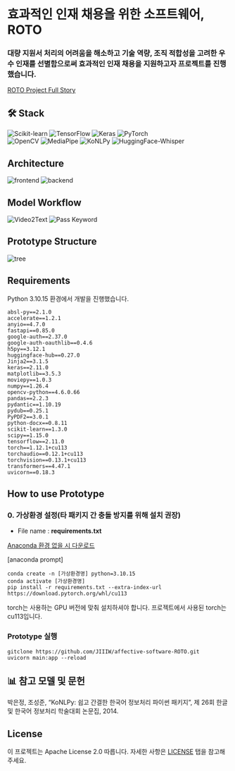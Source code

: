 # 효과적인 인재 채용을 위한 소프트웨어, ROTO
### 대량 지원서 처리의 어려움을 해소하고 기술 역량, 조직 적합성을 고려한 우수 인재를 선별함으로써 효과적인 인재 채용을 지원하고자 프로젝트를 진행했습니다.
[ROTO Project Full Story]()

## 🛠 Stack

![Scikit-learn](https://img.shields.io/badge/Scikit-leran-F7931E?style=for-the-badge&logo=Scikit-learn&logoColor=white)
![TensorFlow](https://img.shields.io/badge/TensorFlow-%23FF6F00.svg?style=for-the-badge&logo=TensorFlow&logoColor=white)
![Keras](https://img.shields.io/badge/Keras-%23D00000.svg?style=for-the-badge&logo=Keras&logoColor=white)
![PyTorch](https://img.shields.io/badge/PyTorch-EE4C2C?style=for-the-badge&logo=PyTorch&logoColor=white)</br>
![OpenCV](https://img.shields.io/badge/opencv-%23white.svg?style=for-the-badge&logo=opencv&logoColor=white)
![MediaPipe](https://img.shields.io/badge/MediaPipe-0F9D58?style=for-the-badge&logo=Google&logoColor=white)
![KoNLPy](https://img.shields.io/badge/KoNLPy-cc1417?style=for-the-badge&logo=KoNLPy&logoColor=white)
![HuggingFace-Whisper](https://img.shields.io/badge/Whisper-FFD21E?style=for-the-badge&logo=HuggingFace&logoColor=white)

## Architecture
![frontend](https://github.com/user-attachments/assets/248c99da-bf88-4d86-86a3-4031c0e02f1e)
![backend](https://github.com/user-attachments/assets/967ce862-a8e2-4164-b38f-b1e3eb47817e)

## Model Workflow
![Video2Text](https://github.com/user-attachments/assets/fd8015e9-b8f2-45b5-afd0-914720f3e4c2)
![Pass Keyword](https://github.com/user-attachments/assets/7682dcc1-1a42-438b-8bd5-4be920bd0941)





## Prototype Structure
![tree](https://github.com/user-attachments/assets/79a9f84c-217a-4db8-b664-b34a4948500e)

## Requirements
Python 3.10.15 환경에서 개발을 진행했습니다.

```
absl-py==2.1.0
accelerate==1.2.1
anyio==4.7.0
fastapi==0.85.0
google-auth==2.37.0
google-auth-oauthlib==0.4.6
h5py==3.12.1
huggingface-hub==0.27.0
Jinja2==3.1.5
keras==2.11.0
matplotlib==3.5.3
moviepy==1.0.3
numpy==1.26.4
opencv-python==4.6.0.66
pandas==2.2.3
pydantic==1.10.19
pydub==0.25.1
PyPDF2==3.0.1
python-docx==0.8.11
scikit-learn==1.3.0
scipy==1.15.0
tensorflow==2.11.0
torch==1.12.1+cu113
torchaudio==0.12.1+cu113
torchvision==0.13.1+cu113
transformers==4.47.1
uvicorn==0.18.3
```

## How to use Prototype
### 0. 가상환경 설정(타 패키지 간 충돌 방지를 위해 설치 권장)
- File name : **requirements.txt**

[Anaconda 환경 없을 시 다운로드](https://www.anaconda.com/download)

[anaconda prompt]
```
conda create -n [가상환경명] python=3.10.15
conda activate [가상환경명]
pip install -r requirements.txt --extra-index-url https://download.pytorch.org/whl/cu113
```
torch는 사용하는 GPU 버전에 맞춰 설치하셔야 합니다. 프로젝트에서 사용된 torch는 cu113입니다.

### Prototype 실행
```
gitclone https://github.com/JIIIW/affective-software-ROTO.git
uvicorn main:app --reload
```


## 📊 참고 모델 및 문헌
박은정, 조성준, “KoNLPy: 쉽고 간결한 한국어 정보처리 파이썬 패키지”, 제 26회 한글 및 한국어 정보처리 학술대회 논문집, 2014.

## License
이 프로젝트는 Apache License 2.0 따릅니다. 자세한 사항은 [LICENSE](https://github.com/JIIIW/affective-software-ROTO/blob/main/LICENSE) 탭을 참고해 주세요.
